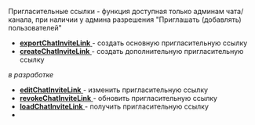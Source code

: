 
Пригласительные ссылки - функция доступная только админам чата/канала, при наличии у админа разрешения "Приглашать (добавлять) пользователей"




* [**exportChatInviteLink** ](/docs-test/ext/reactions/exportchatinvitelink) - создать основную пригласительную ссылку
* [**createChatInviteLink** ](/docs-test/ext/reactions/createchatinvitelink)- создать дополнительную пригласительную ссылку

_в разработке_
* [**editChatInviteLink** ](/docs-test/ext/reactions/editchatinvitelink)- изменить пригласительную ссылку
* [**revokeChatInviteLink** ](/docs-test/ext/reactions/revokechatinvitelink)- обновить пригласительную ссылку
* [**loadChatInviteLink** ](/docs-test/ext/reactions/loadchatinvitelink)- получить пригласительную ссылку
* 



